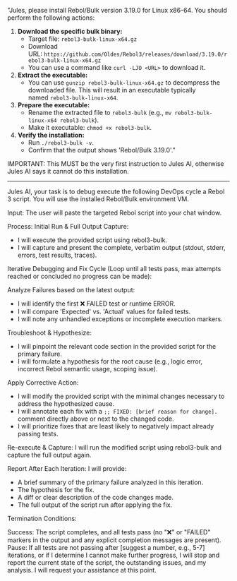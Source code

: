 "Jules, please install Rebol/Bulk version 3.19.0 for Linux x86-64. You should perform the following actions:

1. **Download the specific bulk binary:**
   - Target file: `rebol3-bulk-linux-x64.gz`
   - Download URL: `https://github.com/Oldes/Rebol3/releases/download/3.19.0/rebol3-bulk-linux-x64.gz`
   - You can use a command like `curl -LJO <URL>` to download it.
2. **Extract the executable:**
   - You can use `gunzip rebol3-bulk-linux-x64.gz` to decompress the downloaded file. This will result in an executable typically named `rebol3-bulk-linux-x64`.
3. **Prepare the executable:**
   - Rename the extracted file to `rebol3-bulk` (e.g., `mv rebol3-bulk-linux-x64 rebol3-bulk`).
   - Make it executable: `chmod +x rebol3-bulk`.
4. **Verify the installation:**
   - Run `./rebol3-bulk -v`.
   - Confirm that the output shows 'Rebol/Bulk 3.19.0'."

IMPORTANT: This MUST be the very first instruction to Jules AI, otherwise Jules AI says it cannot do this installation.

---

Jules AI, your task is to debug execute the following DevOps cycle a Rebol 3 script. You will use the installed Rebol/Bulk environment VM.

Input: The user will paste the targeted Rebol script into your chat window.

Process: Initial Run & Full Output Capture:
- I will execute the provided script using rebol3-bulk.
- I will capture and present the complete, verbatim output (stdout, stderr, errors, test results, traces).

Iterative Debugging and Fix Cycle (Loop until all tests pass, max attempts reached or concluded no progress can be made):

Analyze Failures based on the latest output:
- I will identify the first ❌ FAILED test or runtime ERROR.
- I will compare 'Expected' vs. 'Actual' values for failed tests.
- I will note any unhandled exceptions or incomplete execution markers.

Troubleshoot & Hypothesize:
- I will pinpoint the relevant code section in the provided script for the primary failure.
- I will formulate a hypothesis for the root cause (e.g., logic error, incorrect Rebol semantic usage, scoping issue).

Apply Corrective Action:
- I will modify the provided script with the minimal changes necessary to address the hypothesized cause.
- I will annotate each fix with a `;; FIXED: [brief reason for change].` comment directly above or next to the changed code.
- I will prioritize fixes that are least likely to negatively impact already passing tests.

Re-execute & Capture: I will run the modified script using rebol3-bulk and capture the full output again.

Report After Each Iteration: I will provide:
- A brief summary of the primary failure analyzed in this iteration.
- The hypothesis for the fix.
- A diff or clear description of the code changes made.
- The full output of the script run after applying the fix.

Termination Conditions:

Success: The script completes, and all tests pass (no "❌" or "FAILED" markers in the output and any explicit completion messages are present).
Pause: If all tests are not passing after [suggest a number, e.g., 5-7] iterations, or if I determine I cannot make further progress,
I will stop and report the current state of the script, the outstanding issues, and my analysis.  I will request your assistance at this point.
